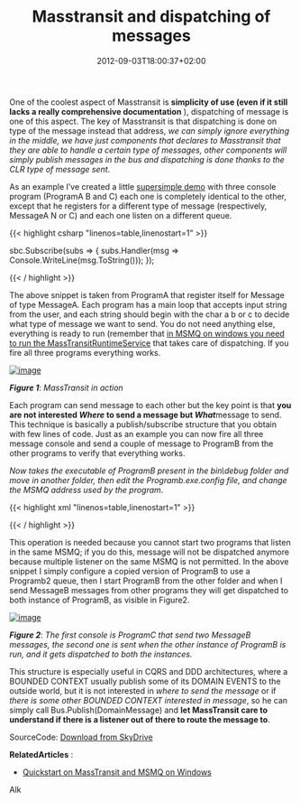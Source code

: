 ﻿---
title: "Masstransit and dispatching of messages"
description: ""
date: 2012-09-03T18:00:37+02:00
draft: false
tags: [masstransit]
categories: [Frameworks]
---
One of the coolest aspect of Masstransit is  **simplicity of use (even if it still lacks a really comprehensive documentation** ), dispatching of message is one of this aspect. The key of Masstransit is that dispatching is done on type of the message instead that address, *we can simply ignore everything in the middle, we have just components that declares to Masstransit that they are able to handle a certain type of messages, other components will simply publish messages in the bus and dispatching is done thanks to the CLR type of message sent*.

As an example I’ve created a little [supersimple demo](http://sdrv.ms/TCPQiG) with three console program (ProgramA B and C) each one is completely identical to the other, except that he registers for a different type of message (respectively, MessageA N or C) and each one listen on a different queue.

{{< highlight csharp "linenos=table,linenostart=1" >}}


sbc.Subscribe(subs =>
{
    subs.Handler<MessageA>(msg => Console.WriteLine(msg.ToString()));
});

{{< / highlight >}}

The above snippet is taken from ProgramA that register itself for Message of type MessageA. Each program has a main loop that accepts input string from the user, and each string should begin with the char a b or c to decide what type of message we want to send. You do not need anything else, everything is ready to run (remember that [in MSMQ on windows you need to run the MassTransitRuntimeService](http://www.codewrecks.com/blog/index.php/2012/08/03/quick-start-on-mass-transit-and-msmq-on-windows/) that takes care of dispatching. If you fire all three programs everything works.

[![image](http://www.codewrecks.com/blog/wp-content/uploads/2012/08/image_thumb9.png "image")](http://www.codewrecks.com/blog/wp-content/uploads/2012/08/image9.png)

 ***Figure 1***: *MassTransit in action*

Each program can send message to each other but the key point is that **you are not interested *Where* to send a message but *What***message to send. This technique is basically a publish/subscribe structure that you obtain with few lines of code. Just as an example you can now fire all three message console and send a couple of message to ProgramB from the other programs to verify that everything works.

*Now takes the executable of ProgramB present in the bin\debug folder and move in another folder, then edit the Programb.exe.config file, and change the MSMQ address used by the program*.

{{< highlight xml "linenos=table,linenostart=1" >}}


  <appSettings>
    <add key="localqueue" value="msmq://localhost/Programb2"/>
  </appSettings>

{{< / highlight >}}

This operation is needed because you cannot start two programs that listen in the same MSMQ; if you do this, message will not be dispatched anymore because multiple listener on the same MSMQ is not permitted. In the above snippet I simply configure a copied version of ProgramB to use a Programb2 queue, then I start ProgramB from the other folder and when I send MessageB messages from other programs they will get dispatched to both instance of ProgramB, as visible in Figure2.

[![image](http://www.codewrecks.com/blog/wp-content/uploads/2012/08/image_thumb10.png "image")](http://www.codewrecks.com/blog/wp-content/uploads/2012/08/image10.png)

 ***Figure 2***: *The first console is ProgramC that send two MessageB messages, the second one is sent when the other instance of ProgramB is run, and it gets dispatched to both the instances.*

This structure is especially useful in CQRS and DDD architectures, where a BOUNDED CONTEXT usually publish some of its DOMAIN EVENTS to the outside world, but it is not interested in *where to send the message* or if *there is some other BOUNDED CONTEXT interested in message*, so he can simply call Bus.Publish(DomainMessage) and  **let MassTransit care to understand if there is a listener out of there to route the message to**.

SourceCode: [Download from SkyDrive](http://sdrv.ms/TCPQiG)

 **RelatedArticles** :

- [Quickstart on MassTransit and MSMQ on Windows](http://www.codewrecks.com/blog/index.php/2012/08/03/quick-start-on-mass-transit-and-msmq-on-windows/)

Alk
